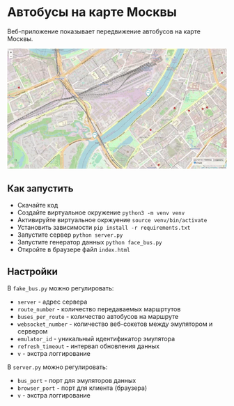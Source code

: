 # Автобусы на карте Москвы

Веб-приложение показывает передвижение автобусов на карте Москвы.

![](screenshots/bus.gif)


## Как запустить

- Скачайте код
- Создайте виртуальное окружение ```python3 -m venv venv```
- Активируйте виртуальное окржуение ```source venv/bin/activate```
- Установить зависимости ```pip install -r requirements.txt```
- Запустите сервер ```python server.py```
- Запустите генератор данных ```python face_bus.py```
- Откройте в браузере файл `index.html`


## Настройки

В `fake_bus.py` можно регулировать:
 - `server` - адрес сервера
 - `route_number` - количество передаваемых маршртутов
 - `buses_per_route` - количество автобусов на маршруте
 - `websocket_number` - количество веб-сокетов между эмулятором и сервером
 - `emulator_id` - уникальный идентификатор эмулятора
 - `refresh_timeout` - интервал обновления данных
 - `v` - экстра логгирование

В `server.py` можно регулировать:
 - `bus_port` - порт для эмуляторов данных
 - `browser_port` - порт для клиента (браузера)
 - `v` - экстра логгирование
